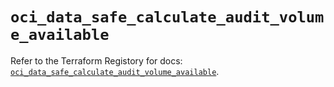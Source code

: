 # `oci_data_safe_calculate_audit_volume_available`

Refer to the Terraform Registory for docs: [`oci_data_safe_calculate_audit_volume_available`](https://registry.terraform.io/providers/oracle/oci/6.18.0/docs/resources/data_safe_calculate_audit_volume_available).
